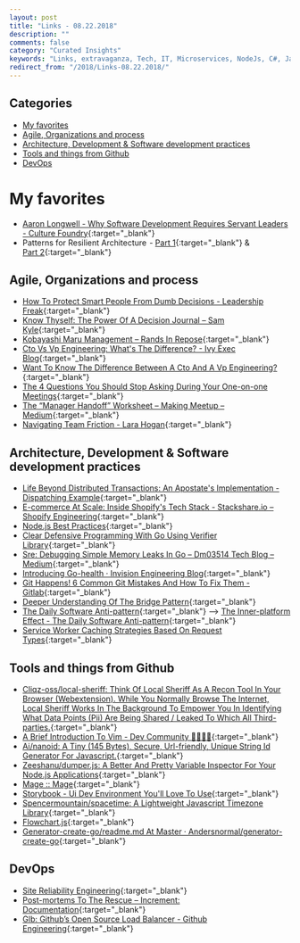 ```yaml
---
layout: post
title: "Links - 08.22.2018"
description: ""
comments: false
category: "Curated Insights"
keywords: "Links, extravaganza, Tech, IT, Microservices, NodeJs, C#, Javascript, Solution architecture"
redirect_from: "/2018/Links-08.22.2018/"
---
```


## Categories ##
* [My favorites](#favorites)
* [Agile, Organizations and process](#agile)
* [Architecture, Development & Software development practices](#development)
* [Tools and things from Github](#tools)
* [DevOps](#devops)

# My favorites<a name="favorites"></a> #

* [Aaron Longwell - Why Software Development Requires Servant Leaders - Culture Foundry](https://adl.io/essays/why-software-development-requires-servant-leaders/){:target="_blank"}
* Patterns for Resilient Architecture  - [Part 1](https://medium.com/@adhorn/patterns-for-resilient-architecture-part-1-d3b60cd8d2b6){:target="_blank"} & [Part 2](https://medium.com/@adhorn/patterns-for-resilient-architecture-part-2-9b51a7e2f10f){:target="_blank"}

## Agile, Organizations and process<a name="agile"></a> ##

* [How To Protect Smart People From Dumb Decisions - Leadership Freak](https://leadershipfreak.blog/2018/08/10/how-to-protect-smart-people-from-dumb-decisions/){:target="_blank"}
* [Know Thyself: The Power Of A Decision Journal – Sam Kyle](http://www.samkyle.com/decision-journal/){:target="_blank"}
* [Kobayashi Maru Management – Rands In Repose](http://randsinrepose.com/archives/kobayashi-maru-management/){:target="_blank"}
* [Cto Vs Vp Engineering: What's The Difference? - Ivy Exec Blog](https://www.ivyexec.com/executive-insights/2015/cto-versus-vp-engineering-whats-the-difference){:target="_blank"}
* [Want To Know The Difference Between A Cto And A Vp Engineering?](https://bothsidesofthetable.com/want-to-know-the-difference-between-a-cto-and-a-vp-engineering-4fc3750c596b){:target="_blank"}
* [The 4 Questions You Should Stop Asking During Your One-on-one Meetings](https://m.signalvnoise.com/the-4-questions-you-should-stop-asking-during-your-one-on-one-meetings-ed7431da11aa){:target="_blank"}
* [The “Manager Handoff” Worksheet – Making Meetup – Medium](https://medium.com/making-meetup/the-manager-handoff-worksheet-c8acb2c899e6){:target="_blank"}
* [Navigating Team Friction - Lara Hogan](https://larahogan.me/team-friction/){:target="_blank"}

## Architecture, Development & Software development practices <a name="development"></a> ##

* [Life Beyond Distributed Transactions: An Apostate's Implementation - Dispatching Example](https://jimmybogard.com/life-beyond-distributed-transactions-an-apostates-implementation-dispatching-example/){:target="_blank"}
* [E-commerce At Scale: Inside Shopify's Tech Stack - Stackshare.io – Shopify Engineering](https://shopifyengineering.myshopify.com/blogs/engineering/e-commerce-at-scale-inside-shopifys-tech-stack){:target="_blank"}
* [Node.js Best Practices](https://github.com/i0natan/nodebestpractices){:target="_blank"}
* [Clear Defensive Programming With Go Using Verifier Library](https://itnext.io/clear-defensive-programming-with-go-using-verifier-library-6f648810b453){:target="_blank"}
* [Sre: Debugging Simple Memory Leaks In Go – Dm03514 Tech Blog – Medium](https://medium.com/dm03514-tech-blog/sre-debugging-simple-memory-leaks-in-go-e0a9e6d63d4d){:target="_blank"}
* [Introducing Go-health · Invision Engineering Blog](https://engineering.invisionapp.com/post/go-health-scalable-checks-for-kubernetes/){:target="_blank"}
* [Git Happens! 6 Common Git Mistakes And How To Fix Them - Gitlab](https://about.gitlab.com/2018/08/08/git-happens/){:target="_blank"}
* [Deeper Understanding Of The Bridge Pattern](http://blog.peterritchie.com/Bridge-Pattern/){:target="_blank"}
* [The Daily Software Anti-pattern](https://exceptionnotfound.net/the-daily-software-anti-pattern/){:target="_blank"} --> [The Inner-platform Effect - The Daily Software Anti-pattern](https://exceptionnotfound.net/the-inner-platform-effect-the-daily-software-anti-pattern/){:target="_blank"}
* [Service Worker Caching Strategies Based On Request Types](https://medium.com/dev-channel/service-worker-caching-strategies-based-on-request-types-57411dd7652c){:target="_blank"}

## Tools and things from Github <a name="tools"></a> ##

* [Cliqz-oss/local-sheriff: Think Of Local Sheriff As A Recon Tool In Your Browser (Webextension). While You Normally Browse The Internet, Local Sheriff Works In The Background To Empower You In Identifying What Data Points (Pii) Are Being Shared / Leaked To Which All Third-parties.](https://github.com/cliqz-oss/local-sheriff){:target="_blank"}
* [A Brief Introduction To Vim - Dev Community 👩‍💻👨‍💻](https://dev.to/jofrly/a-brief-introduction-to-vim-1a3i){:target="_blank"}
* [Ai/nanoid: A Tiny (145 Bytes), Secure, Url-friendly, Unique String Id Generator For Javascript.](https://github.com/ai/nanoid){:target="_blank"}
* [Zeeshanu/dumper.js: A Better And Pretty Variable Inspector For Your Node.js Applications](https://github.com/zeeshanu/dumper.js){:target="_blank"}
* [Mage :: Mage](https://magefile.org/){:target="_blank"}
* [Storybook - Ui Dev Environment You'll Love To Use](https://storybook.js.org/){:target="_blank"}
* [Spencermountain/spacetime: A Lightweight Javascript Timezone Library](https://github.com/spencermountain/spacetime){:target="_blank"}
* [Flowchart.js](http://flowchart.js.org/){:target="_blank"}
* [Generator-create-go/readme.md At Master · Andersnormal/generator-create-go](https://github.com/andersnormal/generator-create-go/blob/master/README.md){:target="_blank"}


## DevOps<a name="devops"></a> ##

* [Site Reliability Engineering](https://newrelic.com/resource/site-reliability-engineering){:target="_blank"}
* [Post-mortems To The Rescue – Increment: Documentation](https://increment.com/documentation/post-mortems-to-the-rescue/){:target="_blank"}
* [Glb: Github’s Open Source Load Balancer - Github Engineering](https://githubengineering.com/glb-director-open-source-load-balancer/){:target="_blank"}
